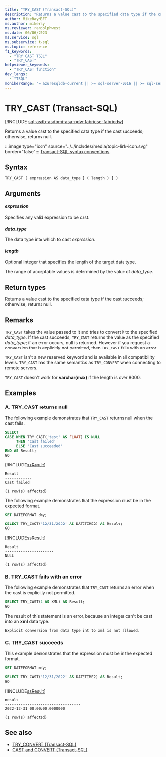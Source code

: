 ```yaml
---
title: "TRY_CAST (Transact-SQL)"
description: "Returns a value cast to the specified data type if the cast succeeds; otherwise, returns null."
author: MikeRayMSFT
ms.author: mikeray
ms.reviewer: randolphwest
ms.date: 06/06/2023
ms.service: sql
ms.subservice: t-sql
ms.topic: reference
f1_keywords:
  - "TRY_CAST_TSQL"
  - "TRY_CAST"
helpviewer_keywords:
  - "TRY_CAST function"
dev_langs:
  - "TSQL"
monikerRange: "= azuresqldb-current || >= sql-server-2016 || >= sql-server-linux-2017 || >= aps-pdw-2016 || = azure-sqldw-latest || =fabric"
---
```

# TRY_CAST (Transact-SQL)

[!INCLUDE [sql-asdb-asdbmi-asa-pdw-fabricse-fabricdw](../../includes/applies-to-version/sql-asdb-asdbmi-asa-pdw-fabricse-fabricdw.md)]

Returns a value cast to the specified data type if the cast succeeds; otherwise, returns null.

:::image type="icon" source="../../includes/media/topic-link-icon.svg" border="false"::: [Transact-SQL syntax conventions](../../t-sql/language-elements/transact-sql-syntax-conventions-transact-sql.md)

## Syntax

```syntaxsql
TRY_CAST ( expression AS data_type [ ( length ) ] )
```

## Arguments

#### *expression*

Specifies any valid expression to be cast.

#### *data_type*

The data type into which to cast *expression*.

#### *length*

Optional integer that specifies the length of the target data type.

The range of acceptable values is determined by the value of *data_type*.

## Return types

Returns a value cast to the specified data type if the cast succeeds; otherwise, returns null.

## Remarks

`TRY_CAST` takes the value passed to it and tries to convert it to the specified *data_type*. If the cast succeeds, `TRY_CAST` returns the value as the specified *data_type*; if an error occurs, null is returned. However if you request a conversion that is explicitly not permitted, then `TRY_CAST` fails with an error.

`TRY_CAST` isn't a new reserved keyword and is available in all compatibility levels. `TRY_CAST` has the same semantics as `TRY_CONVERT` when connecting to remote servers.

`TRY_CAST` doesn't work for **varchar(max)** if the length is over 8000.

## Examples

### A. TRY_CAST returns null

The following example demonstrates that `TRY_CAST` returns null when the cast fails.

```sql
SELECT
CASE WHEN TRY_CAST('test' AS FLOAT) IS NULL
     THEN 'Cast failed'
     ELSE 'Cast succeeded'
END AS Result;
GO
```

[!INCLUDE[ssResult](../../includes/ssresult-md.md)]

```output
Result
------------
Cast failed
  
(1 row(s) affected)
```

The following example demonstrates that the expression must be in the expected format.

```sql
SET DATEFORMAT dmy;

SELECT TRY_CAST('12/31/2022' AS DATETIME2) AS Result;
GO
```

[!INCLUDE[ssResult](../../includes/ssresult-md.md)]

```output
Result
----------------------
NULL
  
(1 row(s) affected)
```

### B. TRY_CAST fails with an error

The following example demonstrates that `TRY_CAST` returns an error when the cast is explicitly not permitted.

```sql
SELECT TRY_CAST(4 AS XML) AS Result;
GO
```

The result of this statement is an error, because an integer can't be cast into an **xml** data type.

```output
Explicit conversion from data type int to xml is not allowed.
```

### C. TRY_CAST succeeds

This example demonstrates that the expression must be in the expected format.

```sql
SET DATEFORMAT mdy;

SELECT TRY_CAST('12/31/2022' AS DATETIME2) AS Result;
GO
```

[!INCLUDE[ssResult](../../includes/ssresult-md.md)]

```output
Result
----------------------------------
2022-12-31 00:00:00.0000000
  
(1 row(s) affected)
```

## See also

- [TRY_CONVERT (Transact-SQL)](../../t-sql/functions/try-convert-transact-sql.md)
- [CAST and CONVERT (Transact-SQL)](../../t-sql/functions/cast-and-convert-transact-sql.md)
